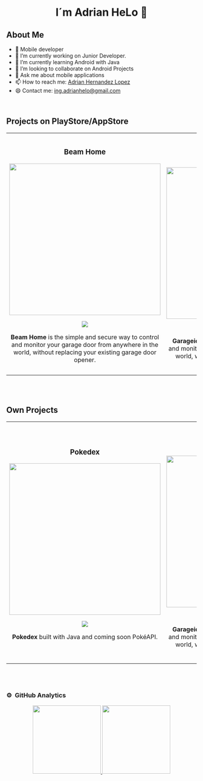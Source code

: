 <!--
**AdrianHeLo/AdrianHeLo** is a ✨ _special_ ✨ repository because its `README.md` (this file) appears on your GitHub profile.
Here are some ideas to get you started:
- 🔭 I’m currently working on ...
- 🌱 I’m currently learning ...
- 👯 I’m looking to collaborate on ...
- 🤔 I’m looking for help with ...
- 💬 Ask me about ...
- 📫 How to reach me: ...
- 😄 Pronouns: ...
- ⚡ Fun fact: ...
-->
<div align="center">
<h1 align="center">I´m Adrian HeLo 👋</h1>
</div>

## About Me

- 📲 Mobile developer
- 🔭 I’m currently working on Junior Developer.
- 🌱 I’m currently learning Android with Java
- 👯 I’m looking to collaborate on Android Projects
- 💬 Ask me about mobile applications
- 📫 How to reach me: <a href="linkedin.com/in/adrián-hernández-lópez-695788179" target="_blank">Adrian Hernandez Lopez</a>
- 😄 Contact me: ing.adrianhelo@gmail.com
<br>

## Projects on PlayStore/AppStore
<table>
<tr>
<td width="50%">
<h3 align="center">Beam Home</h3>
<div align="center">
<img src="https://play-lh.googleusercontent.com/6FZZq3mZk23qfAH0f7hocnPzhP_FYLSgGwTdkMdoZNFm5y1zRH3k5XaT3WfyE02gOA=w2560-h1440-rw" width="400" alt="">
<p>
<a href="https://play.google.com/store/apps/details?id=io.beamlabs.android&hl=en_US" target="_blank">
<img src="https://img.shields.io/badge/Play%20Store-ff9?style=for-the-badge&logo=github&logoColor=black">
</a>
</p>
<p><strong>Beam Home </strong>is the simple and secure way to control and monitor your garage door from anywhere in the world, without replacing your existing garage door opener.</p>
</div>
                                                                                      
</td>

<td width="50%">
<br>
<h3 align="center">Garageio</h3>
<div align="center">
<img src="https://play-lh.googleusercontent.com/pDa26qGe-HUFtnSCmcJ10h9_uyr2AzfwoQ3orr5ns4nruRPs0egNbLxt-sG2xIlbi44=w2560-h1440-rw" width="400" alt="">
<p>
<a href="https://play.google.com/store/apps/details?id=com.garageio&hl=en_US" target="_blank">
<img src="https://img.shields.io/badge/Play%20Store-ff9?style=for-the-badge&logo=github&logoColor=black">
</a>
</p>
<p><strong>Garageio </strong>is the simple and secure way to control and monitor your garage door from anywhere in the world, without needing to replace your existing opener.</p>
</div>                                                             
</table>                                                                                 
</div>
<br>          

</div>
<br>

## Own Projects

<table>
<tr>
<td width="50%">
<h3 align="center">Pokedex</h3>
<div align="center">
<img src="https://cdn.icon-icons.com/icons2/851/PNG/512/Pokedex_tool_icon-icons.com_67529.png" width="400" alt="">
<p>
<a href="https://github.com/AdrianHeLo/Pokedex/tree/master" target="_blank">
<img src="https://img.shields.io/badge/Git%20Hub-ff9?style=for-the-badge&logo=github&logoColor=black">
</a>
</p>
<p><strong>Pokedex</strong> built with Java and coming soon PokéAPI.</p>
</div>
                                                                                      
</td>

<td width="50%">
<br>
<h3 align="center">Volume Calculator</h3>
<div align="center">
<img src="https://www.flaticon.com/free-icon/square_14294460?term=volume+calculator&page=1&position=2&origin=search&related_id=14294460" width="400" alt="">
<p>
<a href="https://github.com/AdrianHeLo/VolumeCalculatorApp/tree/VCA-V1" target="_blank">
<img src="https://img.shields.io/badge/Git%20Hub-ff9?style=for-the-badge&logo=github&logoColor=black">
</a>
</p>
<p><strong>Garageio </strong>is the simple and secure way to control and monitor your garage door from anywhere in the world, without needing to replace your existing opener.</p>
</div>                                                             
</table>                                                                                 
</div>
<br>          

</div>
<br>

### ⚙️ &nbsp;GitHub Analytics

<p align="center">
<a href="https://github.com/AdrianHeLo">
  <img height="180em" src="https://github-readme-stats-eight-theta.vercel.app/api?username=AdrianHeLo&show_icons=true&theme=algolia&include_all_commits=true&count_private=true"/>
  <img height="180em" src="https://github-readme-stats-eight-theta.vercel.app/api/top-langs/?username=AdrianHeLo&layout=compact&langs_count=8&theme=algolia"/>
</a>
</p>

